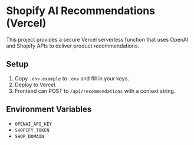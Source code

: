 # Shopify AI Recommendations (Vercel)

This project provides a secure Vercel serverless function that uses OpenAI and Shopify APIs to deliver product recommendations.

## Setup

1. Copy `.env.example` to `.env` and fill in your keys.
2. Deploy to Vercel.
3. Frontend can POST to `/api/recommendations` with a context string.

## Environment Variables

- `OPENAI_API_KEY`
- `SHOPIFY_TOKEN`
- `SHOP_DOMAIN`
